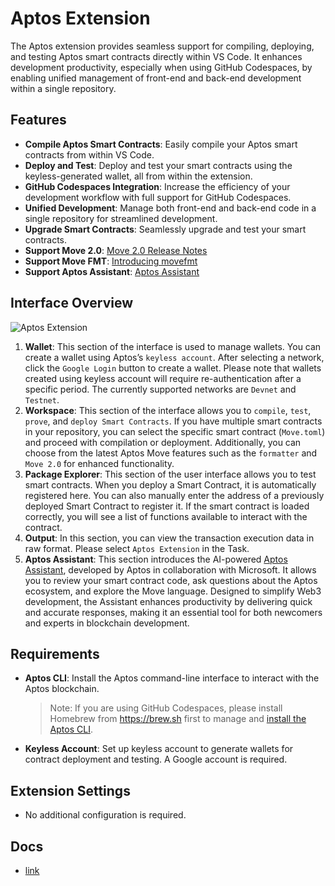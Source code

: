 # Aptos Extension

The Aptos extension provides seamless support for compiling, deploying, and testing Aptos smart contracts directly within VS Code. It enhances development productivity, especially when using GitHub Codespaces, by enabling unified management of front-end and back-end development within a single repository.

## Features

- **Compile Aptos Smart Contracts**: Easily compile your Aptos smart contracts from within VS Code.
- **Deploy and Test**: Deploy and test your smart contracts using the keyless-generated wallet, all from within the extension.
- **GitHub Codespaces Integration**: Increase the efficiency of your development workflow with full support for GitHub Codespaces.
- **Unified Development**: Manage both front-end and back-end code in a single repository for streamlined development.
- **Upgrade Smart Contracts**: Seamlessly upgrade and test your smart contracts.
- **Support Move 2.0**: [Move 2.0 Release Notes](https://aptos.dev/en/build/smart-contracts/book/move-2.0)
- **Support Move FMT**: [Introducing movefmt](https://medium.com/aptoslabs/introducing-movefmt-code-formatter-for-move-on-aptos-3aebb1bdbb85)
- **Support Aptos Assistant**: [Aptos Assistant](https://assistant.aptosfoundation.org)

## Interface Overview

![Aptos Extension](https://docs.zktx.io/images/aptos-extension.png)

1. **Wallet**: This section of the interface is used to manage wallets. You can create a wallet using Aptos’s `keyless account`. After selecting a network, click the `Google Login` button to create a wallet. Please note that wallets created using keyless account will require re-authentication after a specific period. The currently supported networks are `Devnet` and `Testnet`.
1. **Workspace**: This section of the interface allows you to `compile`, `test`, `prove`, and `deploy Smart Contracts`. If you have multiple smart contracts in your repository, you can select the specific smart contract (`Move.toml`) and proceed with compilation or deployment. Additionally, you can choose from the latest Aptos Move features such as the `formatter` and `Move 2.0` for enhanced functionality.
1. **Package Explorer**: This section of the user interface allows you to test smart contracts. When you deploy a Smart Contract, it is automatically registered here. You can also manually enter the address of a previously deployed Smart Contract to register it. If the smart contract is loaded correctly, you will see a list of functions available to interact with the contract.
1. **Output**: In this section, you can view the transaction execution data in raw format. Please select `Aptos Extension` in the Task.
1. **Aptos Assistant**: This section introduces the AI-powered [Aptos Assistant](https://aptosfoundation.org/use-cases/ai), developed by Aptos in collaboration with Microsoft. It allows you to review your smart contract code, ask questions about the Aptos ecosystem, and explore the Move language. Designed to simplify Web3 development, the Assistant enhances productivity by delivering quick and accurate responses, making it an essential tool for both newcomers and experts in blockchain development.

## Requirements

- **Aptos CLI**: Install the Aptos command-line interface to interact with the Aptos blockchain.
  > Note: If you are using GitHub Codespaces, please install Homebrew from https://brew.sh first to manage and [install the Aptos CLI](https://aptos.dev/en/build/cli).
- **Keyless Account**: Set up keyless account to generate wallets for contract deployment and testing. A Google account is required.

## Extension Settings

- No additional configuration is required.

## Docs

- [link](https://docs.zktx.io/vsce/aptos/)
